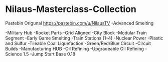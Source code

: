 # Nilaus-Masterclass-Collection
Pastebin Origunal https://pastebin.com/u/NilausTV
-Advanced Smelting

 -Military Hub 
 -Rocket Parts
 -Grid Aligned
 -City Block
 -Modular Train Segment
 -Early Game Smelting
 -Train Stations (1-4)
 -Nuclear Power
 -Plastic and Sulfur
 -Tileable Coal Liquefaction
 -Green/Red/Blue Circuit
 -Circuit Builds
 -Manufacturing HUB
 -Oil Refining
 -Upgradeable Oil Refining
 -Science 1.5 
 -Jump Start Base 0.18
